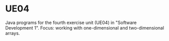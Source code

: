 # UE04
Java programs for the fourth exercise unit (UE04) in "Software Development 1". Focus: working with one-dimensional and two-dimensional arrays.
